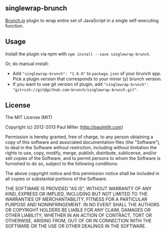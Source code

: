 ## singlewrap-brunch
[Brunch.io](http://brunch.io) plugin to wrap entire set of JavaScript in a single self-executing function.

## Usage
Install the plugin via npm with `npm install --save singlewrap-brunch`.

Or, do manual install:

* Add `"singlewrap-brunch": "1.0.0"` to `package.json` of your brunch app.
  Pick a plugin version that corresponds to your minor (y) brunch version.
* If you want to use git version of plugin, add
`"singlewrap-brunch": "git+ssh://git@github.com:brunch/singlewrap-brunch.git"`.

## License

The MIT License (MIT)

Copyright (c) 2012-2013 Paul Miller (http://paulmillr.com)

Permission is hereby granted, free of charge, to any person obtaining a copy
of this software and associated documentation files (the "Software"), to deal
in the Software without restriction, including without limitation the rights
to use, copy, modify, merge, publish, distribute, sublicense, and/or sell
copies of the Software, and to permit persons to whom the Software is
furnished to do so, subject to the following conditions:

The above copyright notice and this permission notice shall be included in
all copies or substantial portions of the Software.

THE SOFTWARE IS PROVIDED "AS IS", WITHOUT WARRANTY OF ANY KIND, EXPRESS OR
IMPLIED, INCLUDING BUT NOT LIMITED TO THE WARRANTIES OF MERCHANTABILITY,
FITNESS FOR A PARTICULAR PURPOSE AND NONINFRINGEMENT. IN NO EVENT SHALL THE
AUTHORS OR COPYRIGHT HOLDERS BE LIABLE FOR ANY CLAIM, DAMAGES OR OTHER
LIABILITY, WHETHER IN AN ACTION OF CONTRACT, TORT OR OTHERWISE, ARISING FROM,
OUT OF OR IN CONNECTION WITH THE SOFTWARE OR THE USE OR OTHER DEALINGS IN
THE SOFTWARE.
